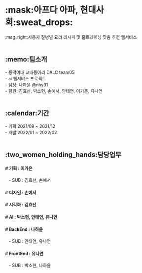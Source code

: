 <br>
<h1>:mask:아프다 아파, 현대사회:sweat_drops:</h1>
:mag_right:사용자 질병별 요리 레시피 및 홈트레이닝 맞춤 추천 웹서비스 <br>

<br>
<h2>:memo:팀소개</h2>
- 동덕여대 교내동아리 DALC team05 <br>
- ai 웹서비스 프로젝트 <br>
- 팀장: 나하윤 @nhy31 <br>
- 팀원: 김효선, 박소현, 손예서, 안태연, 이가은, 유나연 <br>

<br>
<h2>:calendar:기간</h2>
- 기획 2021/09 ~ 2021/12 <br>
- 개발 2022/01 ~ 2022/02 <br>

<br>
<h2>:two_women_holding_hands:담당업무</h2>
<h4> # 기획 : 이가은 </h4> 
&nbsp;&nbsp; - SUB : 김효선, 손예서 </font><br>
<h4> # 디자인 : 손예서 </h4>
<h4> # 시각화 : 김효선 </h4>
<h4> # AI : 박소현, 안태연, 유나연 </h4>
<h4> # BackEnd : 나하윤 </h4>
&nbsp;&nbsp; - SUB : 안태연, 유나연 <br>
<h4> # FrontEnd : 유나연 </h4>
&nbsp;&nbsp; - SUB : 박소현, 나하윤 <br>


